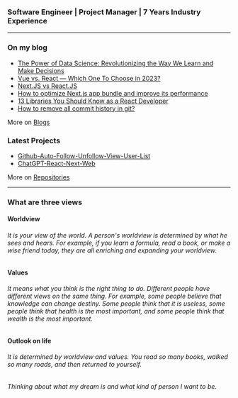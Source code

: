 ###  Software Engineer | Project Manager | 7 Years Industry Experience

<!--<p align="left">
    <a href="mailto:huniko.development@gmail.com" target="_blank">
        <img src="https://img.shields.io/badge/gmail-%23c71610.svg?&amp;style=for-the-badge&amp;logo=gmail&amp;logoColor=white" alt="gmail" height="25px">
    </a>
    <a href="https://join.skype.com/invite/YE3Jyx31x2Eg" target="_blank">
        <img src="https://img.shields.io/badge/skype-%232E87FB.svg?&amp;style=for-the-badge&amp;logo=skype&amp;logoColor=white" alt="skype" height="25px">
    </a>
    <a href="https://t.me/huniko519" target="_blank">
        <img src="https://img.shields.io/badge/telegram-%231E77B5.svg?&amp;style=for-the-badge&amp;logo=telegram&amp;logoColor=white" alt="telegram" height="25px">
    </a>
    <a href="https://api.whatsapp.com/send?phone=16176520909&text=Hi!" target="_blank">
        <img src="https://img.shields.io/badge/whatsapp-%989E87FB.svg?&amp;style=for-the-badge&amp;logo=whatsapp&amp;logoColor=white" alt="whatsapp" height="25px">
    </a>
</p>-->

<table><tr>

---

### On my blog

<!--<a href="https://app.daily.dev/huniko519" target="_blank" rel="noreferrer">
  <img align="right" alt="Huniko519's Dev Card" width="25%" src="https://github.com/Huniko519/Huniko519/blob/main/devcard.svg" /> <br>
</a>-->

<!-- blog starts -->
* [The Power of Data Science: Revolutionizing the Way We Learn and Make Decisions](https://huniko519.hashnode.dev/the-power-of-data-science-revolutionizing-the-way-we-learn-and-make-decisions)
* [Vue vs. React — Which One To Choose in 2023?](https://huniko519.hashnode.dev/vue-vs-react-which-one-to-choose-in-2023)
* [Next.JS vs React.JS](https://huniko519.hashnode.dev/nextjs-vs-reactjs)
* [How to optimize Next.js app bundle and improve its performance](https://huniko519.hashnode.dev/how-to-optimize-nextjs-app-bundle-and-improve-its-performance)
* [13 Libraries You Should Know as a React Developer](https://huniko519.hashnode.dev/13-libraries-you-should-know-as-a-react-developer)
* [How to remove all commit history in git?](https://huniko519.hashnode.dev/how-to-remove-all-commit-history-in-git)
<!-- blog ends -->
More on [Blogs](https://huniko519.hashnode.dev/)

</tr>

<tr>

### Latest Projects

<!-- Latest Projects -->
* [Github-Auto-Follow-Unfollow-View-User-List](https://github.com/Huniko519/Github-Auto-Follow-Unfollow-View-User-List)
* [ChatGPT-React-Next-Web](https://github.com/Huniko519/ChatGPT-React-Next-Web)
<!-- Projects ends -->
More on [Repositories](https://github.com/Huniko519?tab=repositories)

</tr>

<tr>
<hr>

### What are three views

#### Worldview

###### It is your view of the world. A person's worldview is determined by what he sees and hears. For example, if you learn a formula, read a book, or make a wise friend today, they are all enriching and expanding your worldview.

#### Values

###### It means what you think is the right thing to do. Different people have different views on the same thing. For example, some people believe that knowledge can change destiny. Some people think that it is useless, some people think that health is the most important, and some people think that wealth is the most important.

#### Outlook on life

###### It is determined by worldview and values. You read so many books, walked so many roads, and then returned to yourself.
###### Thinking about what my dream is and what kind of person I want to be.
</tr>
</table>
